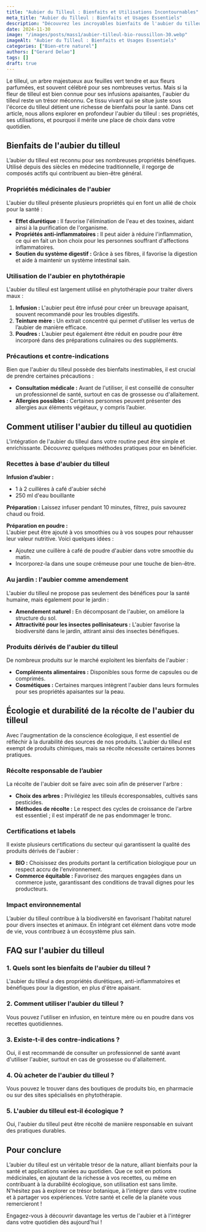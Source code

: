 ```yaml
---
title: "Aubier du Tilleul : Bienfaits et Utilisations Incontournables"
meta_title: "Aubier du Tilleul : Bienfaits et Usages Essentiels"
description: "Découvrez les incroyables bienfaits de l'aubier du tilleul, ses utilisations, ainsi que ses propriétés uniques pour la santé et le bien-être."
date: 2024-11-30
image: "/images/posts/mass1/aubier-tilleul-bio-roussillon-30.webp"
imageAlt: "Aubier du Tilleul : Bienfaits et Usages Essentiels"
categories: ["Bien-etre naturel"]
authors: ["Gerard Delao"]
tags: []
draft: true
---
```


Le tilleul, un arbre majestueux aux feuilles vert tendre et aux fleurs parfumées, est souvent célébré pour ses nombreuses vertus. Mais si la fleur de tilleul est bien connue pour ses infusions apaisantes, l'aubier du tilleul reste un trésor méconnu. Ce tissu vivant qui se situe juste sous l'écorce du tilleul détient une richesse de bienfaits pour la santé. Dans cet article, nous allons explorer en profondeur l'aubier du tilleul : ses propriétés, ses utilisations, et pourquoi il mérite une place de choix dans votre quotidien. 

## Bienfaits de l'aubier du tilleul

L’aubier du tilleul est reconnu pour ses nombreuses propriétés bénéfiques. Utilisé depuis des siècles en médecine traditionnelle, il regorge de composés actifs qui contribuent au bien-être général.

### Propriétés médicinales de l'aubier

L'aubier du tilleul présente plusieurs propriétés qui en font un allié de choix pour la santé :

- **Effet diurétique :** Il favorise l'élimination de l'eau et des toxines, aidant ainsi à la purification de l'organisme.
- **Propriétés anti-inflammatoires :** Il peut aider à réduire l'inflammation, ce qui en fait un bon choix pour les personnes souffrant d'affections inflammatoires.
- **Soutien du système digestif :** Grâce à ses fibres, il favorise la digestion et aide à maintenir un système intestinal sain.

### Utilisation de l'aubier en phytothérapie

L'aubier du tilleul est largement utilisé en phytothérapie pour traiter divers maux :

1. **Infusion :** L'aubier peut être infusé pour créer un breuvage apaisant, souvent recommandé pour les troubles digestifs.
2. **Teinture mère :** Un extrait concentré qui permet d'utiliser les vertus de l’aubier de manière efficace.
3. **Poudres :** L’aubier peut également être réduit en poudre pour être incorporé dans des préparations culinaires ou des suppléments.

### Précautions et contre-indications

Bien que l'aubier du tilleul possède des bienfaits inestimables, il est crucial de prendre certaines précautions :

- **Consultation médicale :** Avant de l'utiliser, il est conseillé de consulter un professionnel de santé, surtout en cas de grossesse ou d'allaitement.
- **Allergies possibles :** Certaines personnes peuvent présenter des allergies aux éléments végétaux, y compris l’aubier.

## Comment utiliser l'aubier du tilleul au quotidien

L'intégration de l'aubier du tilleul dans votre routine peut être simple et enrichissante. Découvrez quelques méthodes pratiques pour en bénéficier.

### Recettes à base d'aubier du tilleul

**Infusion d’aubier :**   
- 1 à 2 cuillères à café d'aubier séché
- 250 ml d'eau bouillante

**Préparation :** Laissez infuser pendant 10 minutes, filtrez, puis savourez chaud ou froid.

**Préparation en poudre :**   
L'aubier peut être ajouté à vos smoothies ou à vos soupes pour rehausser leur valeur nutritive. Voici quelques idées :

- Ajoutez une cuillère à café de poudre d'aubier dans votre smoothie du matin.
- Incorporez-la dans une soupe crémeuse pour une touche de bien-être.

### Au jardin : l'aubier comme amendement

L'aubier du tilleul ne propose pas seulement des bénéfices pour la santé humaine, mais également pour le jardin :

- **Amendement naturel :** En décomposant de l'aubier, on améliore la structure du sol.
- **Attractivité pour les insectes pollinisateurs :** L'aubier favorise la biodiversité dans le jardin, attirant ainsi des insectes bénéfiques.

### Produits dérivés de l'aubier du tilleul

De nombreux produits sur le marché exploitent les bienfaits de l'aubier :

- **Compléments alimentaires :** Disponibles sous forme de capsules ou de comprimés.
- **Cosmétiques :** Certaines marques intègrent l'aubier dans leurs formules pour ses propriétés apaisantes sur la peau.

## Écologie et durabilité de la récolte de l'aubier du tilleul

Avec l'augmentation de la conscience écologique, il est essentiel de réfléchir à la durabilité des sources de nos produits. L'aubier du tilleul est exempt de produits chimiques, mais sa récolte nécessite certaines bonnes pratiques.

### Récolte responsable de l’aubier

La récolte de l'aubier doit se faire avec soin afin de préserver l'arbre :

- **Choix des arbres :** Privilégiez les tilleuls écoresponsables, cultivés sans pesticides.
- **Méthodes de récolte :** Le respect des cycles de croissance de l'arbre est essentiel ; il est impératif de ne pas endommager le tronc.

### Certifications et labels

Il existe plusieurs certifications du secteur qui garantissent la qualité des produits dérivés de l'aubier :

- **BIO :** Choisissez des produits portant la certification biologique pour un respect accru de l'environnement.
- **Commerce équitable :** Favorisez des marques engagées dans un commerce juste, garantissant des conditions de travail dignes pour les producteurs.

### Impact environnemental

L’aubier du tilleul contribue à la biodiversité en favorisant l'habitat naturel pour divers insectes et animaux. En intégrant cet élément dans votre mode de vie, vous contribuez à un écosystème plus sain.

## FAQ sur l'aubier du tilleul

### 1. Quels sont les bienfaits de l'aubier du tilleul ?

L'aubier du tilleul a des propriétés diurétiques, anti-inflammatoires et bénéfiques pour la digestion, en plus d'être apaisant.

### 2. Comment utiliser l'aubier du tilleul ?

Vous pouvez l'utiliser en infusion, en teinture mère ou en poudre dans vos recettes quotidiennes.

### 3. Existe-t-il des contre-indications ?

Oui, il est recommandé de consulter un professionnel de santé avant d'utiliser l'aubier, surtout en cas de grossesse ou d'allaitement.

### 4. Où acheter de l'aubier du tilleul ?

Vous pouvez le trouver dans des boutiques de produits bio, en pharmacie ou sur des sites spécialisés en phytothérapie.

### 5. L'aubier du tilleul est-il écologique ?

Oui, l'aubier du tilleul peut être récolté de manière responsable en suivant des pratiques durables.

## Pour conclure

L’aubier du tilleul est un véritable trésor de la nature, alliant bienfaits pour la santé et applications variées au quotidien. Que ce soit en potions médicinales, en ajoutant de la richesse à vos recettes, ou même en contribuant à la durabilité écologique, son utilisation est sans limite. N'hésitez pas à explorer ce trésor botanique, à l'intégrer dans votre routine et à partager vos expériences. Votre santé et celle de la planète vous remercieront ! 

Engagez-vous à découvrir davantage les vertus de l'aubier et à l'intégrer dans votre quotidien dès aujourd'hui !

